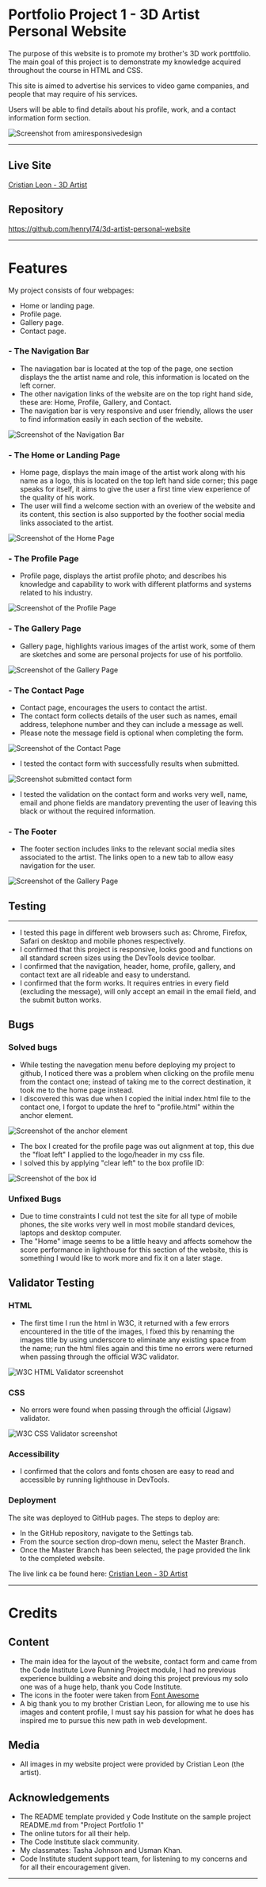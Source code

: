 # Portfolio Project 1 - 3D Artist Personal Website


The purpose of this website is to promote my brother's 3D work porttfolio. The main goal of this project is to demonstrate my knowledge acquired throughout the course in HTML and CSS.

This site is aimed to advertise his services to video game companies, and people that may require of his services.

Users will be able to find details about his profile, work, and a contact information form section.

![Screenshot from amiresponsivedesign](assets/images/web-page-common-screen-sizes.png)

---

## Live Site

[Cristian Leon - 3D Artist](https://henryl74.github.io/3d-artist-personal-website/)

## Repository

https://github.com/henryl74/3d-artist-personal-website


---
# Features


My project consists of four webpages:

- Home or landing page.
- Profile page.
- Gallery page.
- Contact page.

### - The Navigation Bar

- The naviagation bar is located at the top of the page, one section displays the the artist name and role, this information is located on the left corner.
- The other navigation links of the website are on the top right hand side, these are: Home, Profile, Gallery, and Contact.
- The navigation bar is very responsive and user friendly, allows the user to find information easily in each section of the website.

![Screenshot of the Navigation Bar](assets/images/screenshot_navigation.png)

### - The Home or Landing Page

- Home page, displays the main image of the artist work along with his name as a logo, this is located on the top left hand side corner; this page speaks for itself, it aims to give the user a first time view experience of the quality of his work.
- The user will find a welcome section with an overiew of the website and its content, this section is also supported by the foother social media links associated to the artist.

![Screenshot of the Home Page](assets/images/Home_Page.png)

### - The Profile Page

- Profile page, displays the artist profile photo; and describes his knowledge and capability to work with different platforms and systems related to his industry.

![Screenshot of the Profile Page](assets/images/Profile_Page.png)

### - The Gallery Page

- Gallery page, highlights various images of the artist work, some of them are sketches and some are personal projects for use of his portfolio.

![Screenshot of the Gallery Page](assets/images/Gallery_Page.png)

### - The Contact Page

- Contact page, encourages the users to contact the artist.
- The contact form collects details of the user such as names, email address, telephone number and they can include a message as well.
- Please note the message field is optional when completing the form.

![Screenshot of the Contact Page](assets/images/Contact_Page.png)


- I tested the contact form with successfully results when submitted.

![Screenshot submitted contact form](assets/images/contact_form_submitted.png)

- I tested the validation on the contact form and works very well, name, email and phone fields are mandatory preventing the user of leaving this black or without the required information.

### - The Footer

- The footer section includes links to the relevant social media sites associated to the artist. The links open to a new tab to allow easy navigation for the user.

![Screenshot of the Gallery Page](assets/images/Footer.png)

## Testing
---

- I tested this page in different web browsers such as: Chrome, Firefox, Safari on desktop and mobile phones respectively.
- I confirmed that this project is responsive, looks good and functions on all standard screen sizes using the DevTools device toolbar.
- I confirmed that the navigation, header, home, profile, gallery, and contact text are all rideable and easy to understand.
- I confirmed that the form works. It requires entries in every field (excluding the message), will only accept an email in the email field, and the submit button works.

## Bugs

### Solved bugs

- While testing the navegation menu before deploying my project to github, I noticed there was a problem when clicking on the profile menu from the contact one; instead of taking me to the correct destination, it took me to the home page instead.
- I discovered this was due when I copied the initial index.html file to the contact one, I forgot to update the href to "profile.html" within the anchor element.

![Screenshot of the anchor element](assets/images/anchor_code.png)

- The box I created for the profile page was out alignment at top, this due the "float left" I applied to the logo/header in my css file.
- I solved this by applying "clear left" to the box profile ID:

![Screenshot of the box id](assets/images/CSS_Profile_Box.png)

### Unfixed Bugs

- Due to time constraints I culd not test the site for all type of mobile phones, the site works very well in most mobile standard devices, laptops and desktop computer.
- The "Home" image seems to be a little heavy and affects somehow the score performance in lighthouse for this section of the website, this is something I would like to work more and fix it on a later stage.


## Validator Testing

### HTML

- The first time I run the html in W3C, it returned with a few errors encountered in the title of the images, I fixed this by renaming the images title by using underscore to eliminate any existing space from the name; run the html files again and this time no errors were returned when passing through the official W3C validator.

![W3C HTML Validator screenshot](assets/images/W3C_HTML_Validator.png)

### CSS

- No errors were found when passing through the official (Jigsaw) validator.

![W3C CSS Validator screenshot](assets/images/W3C_CSS_Validator.png)

### Accessibility

- I confirmed that the colors and fonts chosen are easy to read and accessible by running lighthouse in DevTools.

### Deployment

The site was deployed to GitHub pages. The steps to deploy are:

- In the GitHub repository, navigate to the Settings tab.
- From the source section drop-down menu, select the Master Branch.
- Once the Master Branch has been selected, the page provided the link to the completed website.

The live link ca be found here: [Cristian Leon - 3D Artist](https://henryl74.github.io/3d-artist-personal-website/)

----
# Credits


## Content

- The main idea for the layout of the website, contact form and  came from the Code Institute Love Running Project module, I had no previous experience building a website and doing this project previous my solo one was of a huge help, thank you Code Institute.
- The icons in the footer were taken from [Font Awesome](https://fontawesome.com/)
- A big thank you to my brother Cristian Leon, for allowing me to use his images and content profile, I must say his passion for what he does has inspired me to pursue this new path in web development.

## Media

- All images in my website project were provided by Cristian Leon (the artist).

## Acknowledgements

- The README template provided y Code Institute on the sample project README.md from "Project Portfolio 1"
- The online tutors for all their help.
- The Code Institute slack community.
- My classmates: Tasha Johnson and Usman Khan.
- Code Institute student support team, for listening to my concerns and for all their encouragement given.
---
